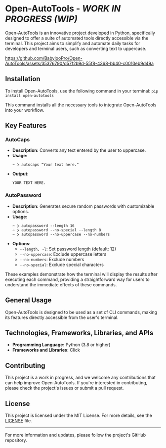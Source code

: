# Open-AutoTools - ***WORK IN PROGRESS (WIP)***
Open-AutoTools is an innovative project developed in Python, specifically designed to offer a suite of automated tools directly accessible via the terminal. This project aims to simplify and automate daily tasks for developers and terminal users, such as converting text to uppercase.

https://github.com/BabylooPro/Open-AutoTools/assets/35376790/d57f2b9d-55f8-4368-bb40-c0010eb9d49a

## Installation
To install Open-AutoTools, use the following command in your terminal: ``pip install open-autotools``

This command installs all the necessary tools to integrate Open-AutoTools into your workflow.

## Key Features

### AutoCaps
- **Description:** Converts any text entered by the user to uppercase.
- **Usage:** 
    ```
    ~ ❯ autocaps "Your text here."
    ```
- **Output:**
    ```
    YOUR TEXT HERE.
    ```

### AutoPassword
- **Description:** Generates secure random passwords with customizable options.
- **Usage:** 
    ```
    ~ ❯ autopassword --length 16
    ~ ❯ autopassword --no-special --length 8
    ~ ❯ autopassword --no-uppercase --no-numbers
    ```
- **Options:**
    - `--length, -l`: Set password length (default: 12)
    - `--no-uppercase`: Exclude uppercase letters
    - `--no-numbers`: Exclude numbers
    - `--no-special`: Exclude special characters

These examples demonstrate how the terminal will display the results after executing each command, providing a straightforward way for users to understand the immediate effects of these commands.

## General Usage
Open-AutoTools is designed to be used as a set of CLI commands, making its features directly accessible from the user's terminal.

## Technologies, Frameworks, Libraries, and APIs
- **Programming Language:** Python (3.8 or higher)
- **Frameworks and Libraries:** Click

## Contributing
This project is a work in progress, and we welcome any contributions that can help improve Open-AutoTools. If you're interested in contributing, please check the project's issues or submit a pull request.

## License
This project is licensed under the MIT License. For more details, see the [LICENSE](LICENSE) file.

---

For more information and updates, please follow the project's GitHub repository.
